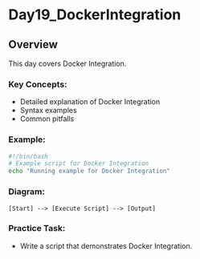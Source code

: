 # Day19_DockerIntegration

## Overview
This day covers Docker Integration.

### Key Concepts:
- Detailed explanation of Docker Integration
- Syntax examples
- Common pitfalls

### Example:
```bash
#!/bin/bash
# Example script for Docker Integration
echo "Running example for Docker Integration"
```

### Diagram:
```
[Start] --> [Execute Script] --> [Output]
```

### Practice Task:
- Write a script that demonstrates Docker Integration.
